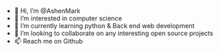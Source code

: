 - 👋 Hi, I’m @AshenMark
- 👀 I’m interested in computer science
- 🌱 I’m currently learning python & Back end web development
- 💞️ I’m looking to collaborate on any interesting open source projects 
- 📫 Reach me on Github

<!---
AshenMark/AshenMark is a ✨ special ✨ repository because its `README.md` (this file) appears on your GitHub profile.
You can click the Preview link to take a look at your changes.
--->
